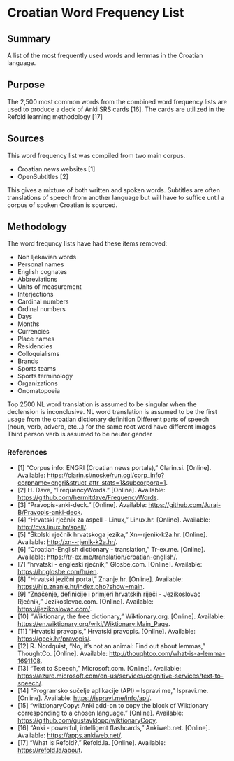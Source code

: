 # Croatian Word Frequency List

## Summary
A list of the most frequently used words and lemmas in the Croatian language. 

## Purpose
The 2,500 most common words from the combined word frequency lists are used to produce a deck of Anki SRS cards [16]. The cards are utilized in the Refold learning methodology [17]

## Sources
This word frequency list was compiled from two main corpus. 
- Croatian news websites [1]
- OpenSubtitles [2]

This gives a mixture of both written and spoken words. Subtitles are often translations of speech from another language but will have to suffice until a corpus of spoken Croatian is sourced.

## Methodology

The word frequncy lists have had these items removed:
- Non Ijekavian words
- Personal names
-	English cognates
-	Abbreviations
-	Units of measurement
-	Interjections
-	Cardinal numbers
-	Ordinal numbers
-	Days
-	Months
-	Currencies 
-	Place names
-	Residencies
-	Colloquialisms
-	Brands
-	Sports teams
-	Sports terminology
-	Organizations
-	Onomatopoeia	
	
Top 2500	NL word translation is assumed to be singular when the declension is inconclusive.
NL word translation is assumed to be the first usage from the croatian dictionary definition
Different parts of speech (noun, verb, adverb, etc...) for the same root word have different images
Third person verb is assumed to be neuter gender
	
	
### References	
	
- [1]	“Corpus info: ENGRI (Croatian news portals),” Clarin.si. [Online]. Available: https://clarin.si/noske/run.cgi/corp_info?corpname=engri&struct_attr_stats=1&subcorpora=1.
- [2]	H. Dave, “FrequencyWords.” [Online]. Available: https://github.com/hermitdave/FrequencyWords.
- [3]	“Pravopis-anki-deck.” [Online]. Available: https://github.com/Juraj-B/Pravopis-anki-deck.
- [4]	“Hrvatski rječnik za aspell - Linux,” Linux.hr. [Online]. Available: http://cvs.linux.hr/spell/.
- [5]	“Školski rječnik hrvatskoga jezika,” Xn--rjenik-k2a.hr. [Online]. Available: http://xn--rjenik-k2a.hr/.
- [6]	“Croatian-English dictionary - translation,” Tr-ex.me. [Online]. Available: https://tr-ex.me/translation/croatian-english/.
- [7]	“hrvatski - engleski rječnik,” Glosbe.com. [Online]. Available: https://hr.glosbe.com/hr/en.
- [8]	“Hrvatski jezični portal,” Znanje.hr. [Online]. Available: https://hjp.znanje.hr/index.php?show=main.
- [9]	“Značenje, definicije i primjeri hrvatskih riječi - Jezikoslovac Rječnik,” Jezikoslovac.com. [Online]. Available: https://jezikoslovac.com/.
- [10]	“Wiktionary, the free dictionary,” Wiktionary.org. [Online]. Available: https://en.wiktionary.org/wiki/Wiktionary:Main_Page.
- [11]	“Hrvatski pravopis,” Hrvatski pravopis. [Online]. Available: https://geek.hr/pravopis/.
- [12]	R. Nordquist, “No, it’s not an animal: Find out about lemmas,” ThoughtCo. [Online]. Available: http://thoughtco.com/what-is-a-lemma-1691108.
- [13]	“Text to Speech,” Microsoft.com. [Online]. Available: https://azure.microsoft.com/en-us/services/cognitive-services/text-to-speech/.
- [14]	“Programsko sučelje aplikacije (API) – Ispravi.me,” Ispravi.me. [Online]. Available: https://ispravi.me/info/api/.
- [15]	“wiktionaryCopy: Anki add-on to copy the block of Wiktionary corresponding to a chosen language.” [Online]. Available: https://github.com/gustavklopp/wiktionaryCopy.
- [16]	“Anki - powerful, intelligent flashcards,” Ankiweb.net. [Online]. Available: https://apps.ankiweb.net/.
- [17]	“What is Refold?,” Refold.la. [Online]. Available: https://refold.la/about.
